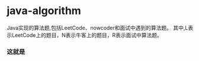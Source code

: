 # java-algorithm
Java实现的算法题,包括LeetCode、nowcoder和面试中遇到的算法题。
其中,L表示LeetCode上的题目，N表示牛客上的题目，R表示面试中算法题。
### 这就是
